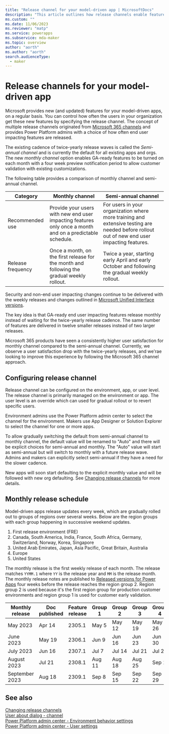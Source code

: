 ```yaml
---
title: "Release channel for your model-driven app | MicrosoftDocs" 
description: "This article outlines how release channels enable features within a model-driven app."
ms.custom: ""
ms.date: 11/06/2023
ms.reviewer: "matp"
ms.service: powerapps
ms.subservice: mda-maker
ms.topic: overview
author: "aorth"
ms.author: "aorth"
search.audienceType: 
  - maker
---
```

# Release channels for your model-driven app

Microsoft provides new (and updated) features for your model-driven apps, on a regular basis. You can control how often the users in your organization get these new features by specifying the release channel. The concept of multiple release channels originated from [Microsoft 365 channels](/deployoffice/updates/overview-update-channels) and provides Power Platform admins with a choice of how often end user impacting features are released.

The existing cadence of twice-yearly release waves is called the *Semi-annual channel* and is currently the default for all existing apps and orgs. The new *monthly channel* option enables GA-ready features to be turned on each month with a four week preview notification period to allow customer validation with existing customizations.

The following table provides a comparison of monthly channel and semi-annual channel.

| Category | Monthly channel | Semi-annual channel |
| --- | --- | --- |
| Recommended use | Provide your users with new end user impacting features only once a month and on a predictable schedule. | For users in your organization where more training and extensive testing are needed before rollout out of new end user impacting features. | 
| Release frequency | Once a month, on the first release for the month and following the gradual weekly rollout. | Twice a year, starting early April and early October and following the gradual weekly rollout. |

Security and non-end user impacting changes continue to be delivered with the weekly releases and changes outlined in [Microsoft Unified Interface versions](/power-platform/released-versions/powerapps#all--microsoft-unified-interface-versions).

The key idea is that GA-ready end user impacting features release monthly instead of waiting for the twice-yearly release cadence. The same number of features are delivered in twelve smaller releases instead of two larger releases.

Microsoft 365 products have seen a consistently higher user satisfaction for monthly channel compared to the semi-annual channel. Currently, we observe a user satisfaction drop with the twice-yearly releases, and we'rae looking to improve this experience by following the Microsoft 365 channel approach.

## Configuring release channel

Release channel can be configured on the environment, app, or user level. The release channel is primarily managed on the environment or app. The user level is an override which can used for gradual rollout or to revert specific users.

Environment admins use the Power Platform admin center to select the channel for the environment. Makers use App Designer or Solution Explorer to select the channel for one or more apps. 

To allow gradually switching the default from semi-annual channel to monthly channel, the default value will be renamed to "Auto" and there will be explicit choices for semi-annual and monthly. The "Auto" value will start as semi-annual but will switch to monthly with a future release wave. Admins and makers can explicitly select semi-annual if they have a need for the slower cadence.

New apps will soon start defaulting to the explicit monthly value and will be followed with new org defaulting. See [Changing release channels](channel-change.md) for more details.

## Monthly release schedule

Model-driven apps release updates every week, which are gradually rolled out to groups of regions over several weeks. Below are the region groups with each group happening in successive weekend updates.

1. First release environment (FRE)
1. Canada, South America, India, France, South Africa, Germany, Switzerland, Norway, Korea, Singapore
1. United Arab Emirates, Japan, Asia Pacific, Great Britain, Australia
1. Europe
1. United States

The monthly release is the first weekly release of each month. The release matches ```YYMM.1``` where ```YY``` is the release year and ```MM``` is the release month. The monthly release notes are published to [Released versions for Power Apps](/power-platform/released-versions/powerapps) four weeks before the release reaches the region group 2. Region group 2 is used because it's the first region group for production customer environments and region group 1 is used for customer early validation.

| Monthly release | Doc published | Feature release | Group 1 | Group 2 | Group 3 | Group 4 | Group 5 | 
| --- | --- | --- | --- | --- | --- | --- | --- | 
| May 2023 | Apr 14 | 2305.1 | May 5 | May 12 | May 19 | May 26 | Jun 2 |
| June 2023 |  May 19 | 2306.1 | Jun 9 | Jun 16 | Jun 23 | Jun 30 | Jul 7 |
| July 2023 | Jun 16 | 2307.1 | Jul 7 | Jul 14 | Jul 21 | Jul 28 | Aug 4 |
| August 2023 | Jul 21 | 2308.1 | Aug 11 | Aug 18 | Aug 25 | Sep 1 | Sep 8 |
| September 2023 | Aug 18 | 2309.1 | Sep 8 | Sep 15 | Sep 22 | Sep 29 | Oct 6 |

## See also

[Changing release channels](channel-change.md) <br />
[User about dialog - channel](../../user/about-dialog.md) <br />
[Power Platform admin center - Environment behavior settings](/power-platform/admin/settings-behavior) <br />
[Power Platform admin center - User settings](/power-platform/admin/users-settings)
